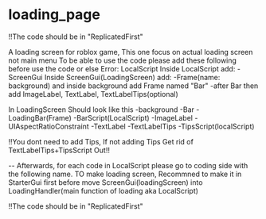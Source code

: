# loading_page
!!The code should be in "ReplicatedFirst"

A loading screen for roblox game, This one focus on actual loading screen not main menu
To be able to use the code
please add these following before use the code or else Error:
LocalScript
Inside LocalScript add:
   -ScreenGui Inside ScreenGui(LoadingScreen) add:
                 -Frame(name: background) and inside background add Frame named "Bar"
                 -after Bar then add ImageLabel, TextLabel, TextLabelTips(optional)

In LoadingScreen Should look like this
 -background
  -Bar
    -LoadingBar(Frame)
        -BarScript(LocalScript)
  -ImageLabel
    -UIAspectRatioConstraint
  -TextLabel
  -TextLabelTips
     -TipsScript(localScript)

 !!You dont need to add Tips, If not adding Tips Get rid of TextLabelTips+TipsScript Out!!

--
Afterwards, for each code in LocalScript please go to coding side with the following name.
TO make loading screen, Recommned to make it in StarterGui first before move ScreenGui(loadingScreen) into LoadingHandler(main function of loading aka LocalScript)

!!The code should be in "ReplicatedFirst"
